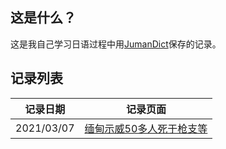 ## 这是什么？

这是我自己学习日语过程中用[JumanDict](https://github.com/CoryXie/JumanDict)保存的记录。

## 记录列表

记录日期 | 记录页面
------------ | -------------
2021/03/07 | [缅甸示威50多人死于枪支等](缅甸示威50多人死于枪支等.md)
